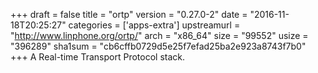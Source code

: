 +++
draft = false
title = "ortp"
version = "0.27.0-2"
date = "2016-11-18T20:25:27"
categories = ['apps-extra']
upstreamurl = "http://www.linphone.org/ortp/"
arch = "x86_64"
size = "99552"
usize = "396289"
sha1sum = "cb6cffb0729d5e25f7efad25ba2e923a8743f7b0"
+++
A Real-time Transport Protocol stack.